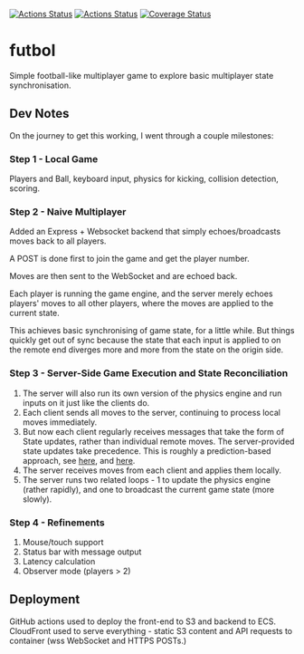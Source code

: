 [![Actions Status](https://github.com/bmantoni/futbol/workflows/Build%20FrontEnd/badge.svg)](https://github.com/bmantoni/futbol/actions)
[![Actions Status](https://github.com/bmantoni/futbol/workflows/Build%20BackEnd/badge.svg)](https://github.com/bmantoni/futbol/actions)
[![Coverage Status](https://coveralls.io/repos/github/bmantoni/futbol/badge.svg?branch=master)](https://coveralls.io/github/bmantoni/futbol?branch=master)

# futbol
Simple football-like multiplayer game to explore basic multiplayer state synchronisation.

## Dev Notes
On the journey to get this working, I went through a couple milestones:

### Step 1 - Local Game

Players and Ball, keyboard input, physics for kicking, collision detection, scoring.

### Step 2 - Naive Multiplayer

Added an Express + Websocket backend that simply echoes/broadcasts moves back to all players.

A POST is done first to join the game and get the player number.

Moves are then sent to the WebSocket and are echoed back.

Each player is running the game engine, and the server merely echoes players' moves to all other players, where the moves are applied to the current state.

This achieves basic synchronising of game state, for a little while. But things quickly get out of sync because the state that each input is applied to on the remote end diverges more and more from the state on the origin side.

### Step 3 - Server-Side Game Execution and State Reconciliation

1. The server will also run its own version of the physics engine and run inputs on it just like the clients do. 
2. Each client sends all moves to the server, continuing to process local moves immediately.
3. But now each client regularly receives messages that take the form of State updates, rather than individual remote moves. The server-provided state updates take precedence. This is roughly a prediction-based approach, see [here](https://developer.valvesoftware.com/wiki/Source_Multiplayer_Networking), and [here](https://medium.com/@qingweilim/how-do-multiplayer-games-sync-their-state-part-1-ab72d6a54043).
4. The server receives moves from each client and applies them locally.
5. The server runs two related loops - 1 to update the physics engine (rather rapidly), and one to broadcast the current game state (more slowly).

### Step 4 - Refinements

1. Mouse/touch support 
2. Status bar with message output
3. Latency calculation
4. Observer mode (players > 2)

## Deployment
GitHub actions used to deploy the front-end to S3 and backend to ECS. CloudFront used to serve everything - static S3 content and API requests to container (wss WebSocket and HTTPS POSTs.)

